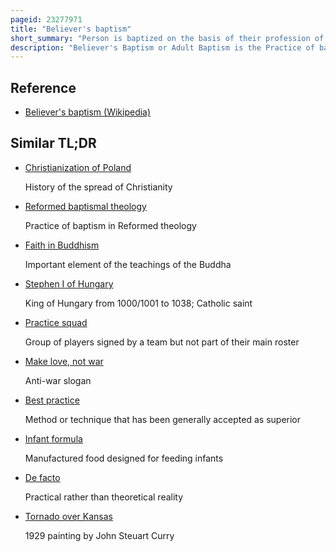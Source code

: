 ```yaml
---
pageid: 23277971
title: "Believer's baptism"
short_summary: "Person is baptized on the basis of their profession of faith in Jesus Christ"
description: "Believer's Baptism or Adult Baptism is the Practice of baptizing those who are able to make a conscious Profession of Faith as opposed to the Practice of baptizing Infants. Credobaptists believe that Infants incapable of consciously believing should not be baptized."
---
```


## Reference

- [Believer's baptism (Wikipedia)](https://en.wikipedia.org/?curid=23277971)

## Similar TL;DR

- [Christianization of Poland](/tldr/en/christianization-of-poland)

  History of the spread of Christianity

- [Reformed baptismal theology](/tldr/en/reformed-baptismal-theology)

  Practice of baptism in Reformed theology

- [Faith in Buddhism](/tldr/en/faith-in-buddhism)

  Important element of the teachings of the Buddha

- [Stephen I of Hungary](/tldr/en/stephen-i-of-hungary)

  King of Hungary from 1000/1001 to 1038; Catholic saint

- [Practice squad](/tldr/en/practice-squad)

  Group of players signed by a team but not part of their main roster

- [Make love, not war](/tldr/en/make-love-not-war)

  Anti-war slogan

- [Best practice](/tldr/en/best-practice)

  Method or technique that has been generally accepted as superior

- [Infant formula](/tldr/en/infant-formula)

  Manufactured food designed for feeding infants

- [De facto](/tldr/en/de-facto)

  Practical rather than theoretical reality

- [Tornado over Kansas](/tldr/en/tornado-over-kansas)

  1929 painting by John Steuart Curry
